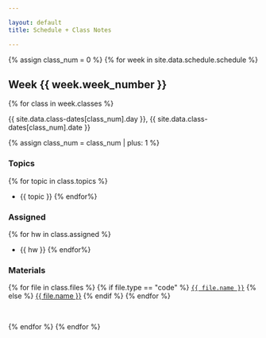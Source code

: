 ```yaml
---

layout: default
title: Schedule + Class Notes

---
```

<!-- https://idratherbewriting.com/documentation-theme-jekyll/mydoc_yaml_tutorial.html#example-1-simple-mapping -->

<!-- every time you see a hyphen in the YAML, you use a for loop -->

<!-- WEEK LOOP -->
{% assign class_num = 0 %} <!-- create counter variable -->
{% for week in site.data.schedule.schedule %}

## Week {{ week.week_number }}

<!-- CLASS LOOP -->
{% for class in week.classes %}
<!-- print date for day -->
{{ site.data.class-dates[class_num].day }}, 
{{ site.data.class-dates[class_num].date }}
<!-- increment day counter -->
{% assign class_num = class_num | plus: 1 %}
<div class="week" markdown="1">

<div class="week-column topics" markdown="1">

### Topics
{% for topic in class.topics %}
- {{ topic }}
{% endfor%}

</div>

<div class="week-column assigned" markdown="1">

### Assigned
<!-- Due:   -->
{% for hw in class.assigned %}
- {{ hw }}
{% endfor%}

</div>

<div class="week-column materials" markdown="1">

### Materials
<!-- https://jekyllrb.com/docs/liquid/tags/#linking-to-posts -->

{% for file in class.files %}
{% if file.type == "code" %}
<a href="{{ site.url }}{{ site.baseurl }}{{ file.path }}" >`{{ file.name }}`</a>
{% else %}
  <a href="{{ site.url }}{{ site.baseurl }}{{ file.path }}" >{{ file.name }}</a>
{% endif %}
{% endfor %}

</div>

</div>
<br> 

{% endfor %}
{% endfor %}

